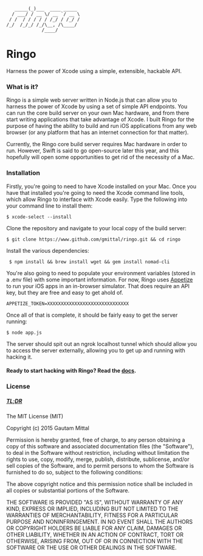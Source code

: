```         _                 
   _____(_)___  ____ _____ 
  / ___/ / __ \/ __ `/ __ \
 / /  / / / / / /_/ / /_/ /
/_/  /_/_/ /_/\__, /\____/ 
             /____/        
```
# Ringo

Harness the power of Xcode using a simple, extensible, hackable API.

### What is it?
Ringo is a simple web server written in Node.js that can allow you to harness the power of Xcode by using a set of simple API endpoints. You can run the core build server on your own Mac hardware, and from there start writing applications that take advantage of Xcode. I built Ringo for the purpose of having the ability to build and run iOS applications from any web browser (or any platform that has an internet connection for that matter). 

Currently, the Ringo core build server requires Mac hardware in order to run. However, Swift is said to go open-source later this year, and this hopefully will open some opportunities to get rid of the necessity of a Mac.

### Installation
Firstly, you're going to need to have Xcode installed on your Mac. Once you have that installed you're going to need the Xcode command line tools, which allow Ringo to interface with Xcode easily. Type the following into your command line to install them:

```$ xcode-select --install```

Clone the repository and navigate to your local copy of the build server:

``` $ git clone https://www.github.com/gmittal/ringo.git && cd ringo ```

Install the various dependencies:

``` $ npm install && brew install wget && gem install nomad-cli```

You're also going to need to populate your environment variables (stored in a .env file) with some important information. For now, Ringo uses [Appetize](http://www.appetize.io) to run your iOS apps in an in-browser simulator. That does require an API key, but they are free and easy to get ahold of. 
```
APPETIZE_TOKEN=XXXXXXXXXXXXXXXXXXXXXXXXXXXXXX
```

Once all of that is complete, it should be fairly easy to get the server running:

``` $ node app.js ```

The server should spit out an ngrok localhost tunnel which should allow you to access the server externally, allowing you to get up and running with hacking it.


#### Ready to start hacking with Ringo? Read the [docs](https://www.github.com/gmittal/ringo/wiki/Documentation).





### License

##### [TL;DR](https://tldrlegal.com/license/mit-license)

The MIT License (MIT)

Copyright (c) 2015 Gautam Mittal

Permission is hereby granted, free of charge, to any person obtaining a copy
of this software and associated documentation files (the "Software"), to deal
in the Software without restriction, including without limitation the rights
to use, copy, modify, merge, publish, distribute, sublicense, and/or sell
copies of the Software, and to permit persons to whom the Software is
furnished to do so, subject to the following conditions:

The above copyright notice and this permission notice shall be included in all
copies or substantial portions of the Software.

THE SOFTWARE IS PROVIDED "AS IS", WITHOUT WARRANTY OF ANY KIND, EXPRESS OR
IMPLIED, INCLUDING BUT NOT LIMITED TO THE WARRANTIES OF MERCHANTABILITY,
FITNESS FOR A PARTICULAR PURPOSE AND NONINFRINGEMENT. IN NO EVENT SHALL THE
AUTHORS OR COPYRIGHT HOLDERS BE LIABLE FOR ANY CLAIM, DAMAGES OR OTHER
LIABILITY, WHETHER IN AN ACTION OF CONTRACT, TORT OR OTHERWISE, ARISING FROM,
OUT OF OR IN CONNECTION WITH THE SOFTWARE OR THE USE OR OTHER DEALINGS IN THE
SOFTWARE.
